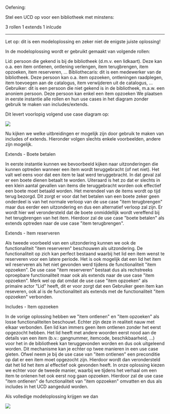 Oefening:

Stel een UCD op voor een bibliotheek met minstens:

3 rollen
1 extends
1 inlcude

---

Let op: dit is een modeloplossing en zeker niet de enigste juiste oplossing!

In de modeloplossing wordt er gebruikt gemaakt van volgende rollen:

Lid: persoon die gekend is bij de bibliotheek (d.m.v. een lidkaart). Deze kan o.a. een item ontlenen, ontlening verlengen, item terugbrengen, item opzoeken, item reserveren, ...
Bibliothecaris: dit is een medewerker van de bibliotheek. Deze persoon kan o.a. item opzoeken, ontleningen raadplegen, item toevoegen aan de catalogus, item verwijderen uit de catalogus, ...
Gebruiker: dit is een persoon die niet gekend is in de bibliotheek, m.a.w. een anoniem persoon. Deze persoon kan enkel een item opzoeken
We plaatsen in eerste instantie alle rollen en hun use cases in het diagram zonder gebruik te maken van includes/extends.

Dit levert voorlopig volgend use case diagram op:

<img src="https://res.cloudinary.com/dri8yyakb/image/upload/v1636960992/ucd_bib_pwd8vb.png"/>
 

Nu kijken we welke uitbreidingen er mogelijk zijn door gebruik te maken van includes of extends. Hieronder volgen slechts enkele voorbeelden, andere zijn mogelijk.

Extends - Boete betalen

In eerste instantie kunnen we bevoorbeeld kijken naar uitzonderingen die kunnen optreden wanneer een item wordt teruggebracht (of net niet). Het valt wel eens voor dat een item te laat
werd teruggebracht. In dat geval zal er een boete dienen betaalt te worden. Uiteraard is het zo dat er slechts in een klein aantal gevallen van items die teruggebracht worden ook effectief
een boete moet betaald worden. Het merendeel van de items wordt op tijd terug bezorgd. Dit zorgt er voor dat het betalen van een boete zeker geen onderdeel is van het normale verloop
van de use case "item terugbrengen" maar dus eerder een uitzondering en dus een alternatief verloop zal zijn. Er wordt hier wel verondersteld dat de boete onmiddellijk wordt vereffend bij
het terugbrengen van het item. Hierdoor zal de use case "boete betalen" als extends optreden naar de use case "item terugbrengen".

Extends - Item reserveren

Als tweede voorbeeld van een uitzondering kunnen we ook de functionaliteit "item reserveren" beschouwen als uitzondering. De functionaliteit op zich kan perfect bestaand waarbij het lid
een item wenst te reserveren voor een latere periode. Het is ook mogelijk dat een lid het item wil reserveren als het niet gevonden werd tijdens de functionaliteit "item opzoeken". De use 
case "item reserveren" bestaat dus als rechstreeks oproepbare functionaliteit maar ook als extends naar de use case "item opzoeken". Merk wel op dat omdat de use case "item opzoeken"
als primaire actor "Lid" heeft, dit er voor zorgt dat een Gebruiker geen item kan reseveren, ook al is de functionaliteit als extends met de functionaliteit "item opzoeken" verbonden.

Includes - Item opzoeken

In de vorige oplossing hebben we "item ontlenen" en "item opzoeken" als losse functionaliteiten beschouwt. Echter zijn deze in realiteit nauw met elkaar verbonden. Een lid kan immers geen
item ontlenen zonder het eerst opgezocht hebben. Het lid heeft met andere woorden eerst nood aan de details van een item (b.v.: gangnummer, itemcode, beschikbaarheid, ...) voor het in de 
bibliotheek kan teruggevonden worden en dus ook uitgeleend worden. Dit mechanisme kan je echter op twee manieren in een use case gieten. Ofwel neem je bij de use case van "item ontlenen"
een preconditie op dat er een item moet opgezocht zijn. Hierdoor wordt dan verondersteld dat het lid het item al effectief ook gevonden heeft. In onze oplossing kiezen we echter voor de tweede
manier, waarbij we tijdens het verhaal om een item te onlenen het ook eerst nog gaan opzoeken. Hierdoor zal de use case "item ontlenen" de functionaliteit van "item opzoeken" omvatten en 
dus als includes in het UCD aangeduid worden.

Als volledige modeloplossing krijgen we dan

<img src="https://res.cloudinary.com/dri8yyakb/image/upload/v1636960993/ucd_bib_incl_ext_bsmymf.png"/>